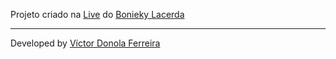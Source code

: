 Projeto criado na [Live](https://www.youtube.com/watch?v=hF_VMWnsY00) do [Bonieky Lacerda](https://youtube.com/c/BoniekyLacerdaLeal)
<br>

---

Developed by <a href="https://github.com/vdonoladev">Víctor Donola Ferreira</a>
